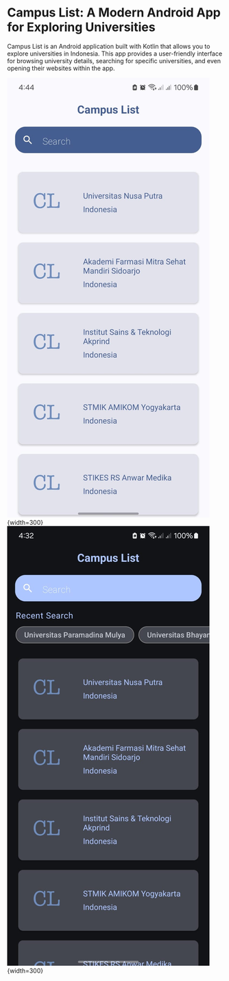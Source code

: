 # Campus List: A Modern Android App for Exploring Universities
Campus List is an Android application built with Kotlin that allows you to explore universities in Indonesia. This app provides a user-friendly interface for browsing university details, searching for specific universities, and even opening their websites within the app.

![Campus List App Screenshot](assets/screenshoot/home-light.jpeg) {width=300}
![Campus List App Screenshot](assets/screenshoot/home-dark.jpeg) {width=300}

